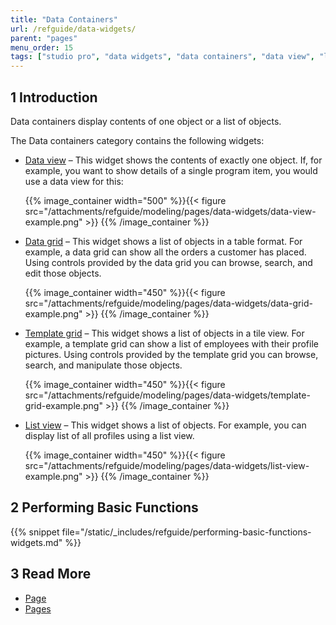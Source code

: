 ```yaml
---
title: "Data Containers"
url: /refguide/data-widgets/
parent: "pages"
menu_order: 15
tags: ["studio pro", "data widgets", "data containers", "data view", "list view", "data grid"]
---
```


## 1 Introduction

Data containers display contents of one object or a list of objects. 

The Data containers category contains the following widgets:

* [Data view](/refguide/data-view/) – This widget shows the contents of exactly one object. If, for example, you want to show details of a single program item, you would use a data view for this:

    {{% image_container width="500" %}}{{< figure src="/attachments/refguide/modeling/pages/data-widgets/data-view-example.png" >}}
    {{% /image_container %}}

* [Data grid](/refguide/data-grid/) – This widget shows a list of objects in a table format. For example, a data grid can show all the orders a customer has placed. Using controls provided by the data grid you can browse, search, and edit those objects.

    {{% image_container width="450" %}}{{< figure src="/attachments/refguide/modeling/pages/data-widgets/data-grid-example.png" >}}
    {{% /image_container %}}

* [Template grid](/refguide/template-grid/) – This widget shows a list of objects in a tile view. For example, a template grid can show a list of employees with their profile pictures. Using controls provided by the template grid you can browse, search, and manipulate those objects.

    {{% image_container width="450" %}}{{< figure src="/attachments/refguide/modeling/pages/data-widgets/template-grid-example.png" >}}
    {{% /image_container %}}

* [List view](/refguide/list-view/) – This widget shows a list of objects. For example, you can display list of all profiles using a list view. 

    {{% image_container width="450" %}}{{< figure src="/attachments/refguide/modeling/pages/data-widgets/list-view-example.png" >}}
    {{% /image_container %}}

## 2 Performing Basic Functions

{{% snippet file="/static/_includes/refguide/performing-basic-functions-widgets.md" %}}

## 3 Read More

* [Page](/refguide/page/)
* [Pages](/refguide/pages/)